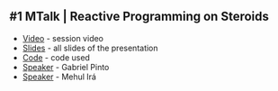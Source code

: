 ## #1 MTalk | Reactive Programming on Steroids

- [Video](​https://youtu.be/XerSpoe_onA) - session video
- [Slides]() - all slides of the presentation
- [Code]() - code used
- [Speaker]() - Gabriel Pinto
- [Speaker](https://github.com/hiddenbyte) - Mehul Irá
